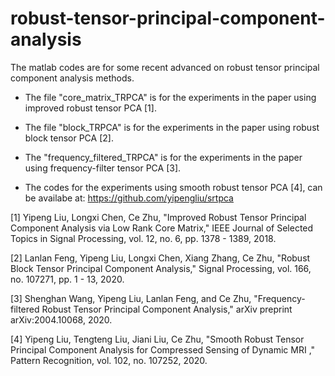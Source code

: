 # robust-tensor-principal-component-analysis

The matlab codes are for some recent advanced on robust tensor principal component analysis methods.

- The file "core_matrix_TRPCA" is for the experiments in the paper using improved robust tensor PCA [1]. 

- The file "block_TRPCA" is for the experiments in the paper using robust block tensor PCA [2].

- The "frequency_filtered_TRPCA" is for the experiments in the paper using frequency-filter tensor PCA [3].

- The codes for the experiments using smooth robust tensor PCA [4], can be availabe at: 
https://github.com/yipengliu/srtpca

[1] Yipeng Liu, Longxi Chen, Ce Zhu, "Improved Robust Tensor Principal Component Analysis via Low Rank Core Matrix," IEEE Journal of Selected Topics in Signal Processing, vol. 12, no. 6, pp. 1378 - 1389, 2018.  

[2] Lanlan Feng, Yipeng Liu, Longxi Chen, Xiang Zhang, Ce Zhu, "Robust Block Tensor Principal Component Analysis," Signal Processing,  vol. 166, no. 107271, pp. 1 - 13, 2020. 

[3] Shenghan Wang, Yipeng Liu, Lanlan Feng, and Ce Zhu, "Frequency-filtered Robust Tensor Principal Component Analysis," arXiv preprint arXiv:2004.10068, 2020.

[4] Yipeng Liu, Tengteng Liu, Jiani Liu, Ce Zhu, "Smooth Robust Tensor Principal Component Analysis for Compressed Sensing of Dynamic MRI ," Pattern Recognition, vol. 102, no. 107252, 2020. 



